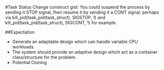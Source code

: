 #Task Status Change construct gist:
You could suspend the process by sending it STOP signal, then resume it by sending it a CONT signal; 
perhaps via kill_pid(task_pid(task_struct), SIGSTOP, 1) and kill_pid(task_pid(task_struct), SIGCONT, 1) for example.

##Expectation

- Generate an adaptable design which can handle variable CPU workloads. 
- The system should provide an adaptive design which act as a container class/structure for the problem.
- Potential Cloning
